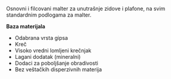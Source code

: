 Osnovni i filcovani malter za unutrašnje zidove i plafone, na svim standardnim podlogama za malter.

**Baza materijala**
- Odabrana vrsta gipsa
- Kreč
- Visoko vredni lomljeni krečnjak
- Lagani dodatak (mineralni)
- Dodaci za poboljšanje obradivosti
- Bez veštačkih disperzivnih materija